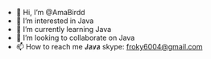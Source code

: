 - 👋 Hi, I’m @AmaBirdd
- 👀 I’m interested in Java
- 🌱 I’m currently learning Java
- 💞️ I’m looking to collaborate on Java
- 📫 How to reach me  J̷a̷v̷a̷   skype: froky6004@gmail.com

<!---
AmaBirdd/AmaBirdd is a ✨ special ✨ repository because its `README.md` (this file) appears on your GitHub profile.
You can click the Preview link to take a look at your changes.
--->
